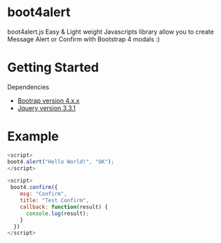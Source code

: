 # boot4alert
boot4alert.js Easy &amp; Light weight Javascripts library allow you to create Message Alert or Confirm with Bootstrap 4 modals :)

# Getting Started 

Dependencies

- [Bootrap version 4.x.x](https://getbootstrap.com/docs/4.2/getting-started/download/)
- [Jquery version 3.3.1](https://jquery.com/download/)

# Example
  ```javascript
  <script>
  boot4.alert("Hello World!", "OK");
  </script>
  ```
  ```javascript
  <script>
   boot4.confirm({
      msg: "Confirm",
      title: "Test Confirm",
      callback: function(result) {
        console.log(result);
      }
    })
  </script>
  ```
